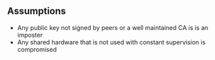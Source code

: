## Assumptions

* Any public key not signed by peers or a well maintained CA is is an imposter
* Any shared hardware that is not used with constant supervision is compromised
